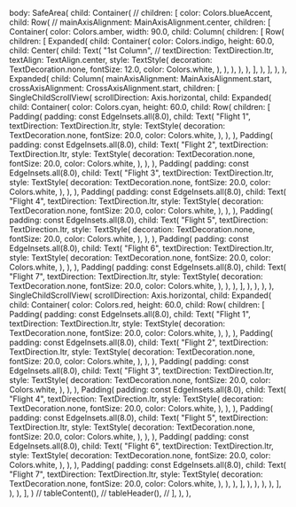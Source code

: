 body: SafeArea(
        child: Container(
            // children: [
            color: Colors.blueAccent,
            child: Row(
              // mainAxisAlignment: MainAxisAlignment.center,
              children: [
                Container(
                  color: Colors.amber,
                  width: 90.0,
                  child: Column(
                    children: <Widget>[
                      Row(
                        children: <Widget>[
                          Expanded(
                            child: Container(
                              color: Colors.indigo,
                              height: 60.0,
                              child: Center(
                                child: Text(
                                  "1st Column",
                                  // textDirection: TextDirection.ltr,
                                  textAlign: TextAlign.center,
                                  style: TextStyle(
                                    decoration: TextDecoration.none,
                                    fontSize: 12.0,
                                    color: Colors.white,
                                  ),
                                ),
                              ),
                            ),
                          ),
                        ],
                      ),
                    ],
                  ),
                ),
                Expanded(
                  child: Column(
                    mainAxisAlignment: MainAxisAlignment.start,
                    crossAxisAlignment: CrossAxisAlignment.start,
                    children: [
                      SingleChildScrollView(
                        scrollDirection: Axis.horizontal,
                        child: Expanded(
                          child: Container(
                            color: Colors.cyan,
                            height: 60.0,
                            child: Row(
                              children: <Widget>[
                                Padding(
                                  padding: const EdgeInsets.all(8.0),
                                  child: Text(
                                    "Flight 1",
                                    textDirection: TextDirection.ltr,
                                    style: TextStyle(
                                      decoration: TextDecoration.none,
                                      fontSize: 20.0,
                                      color: Colors.white,
                                    ),
                                  ),
                                ),
                                Padding(
                                  padding: const EdgeInsets.all(8.0),
                                  child: Text(
                                    "Flight 2",
                                    textDirection: TextDirection.ltr,
                                    style: TextStyle(
                                      decoration: TextDecoration.none,
                                      fontSize: 20.0,
                                      color: Colors.white,
                                    ),
                                  ),
                                ),
                                Padding(
                                  padding: const EdgeInsets.all(8.0),
                                  child: Text(
                                    "Flight 3",
                                    textDirection: TextDirection.ltr,
                                    style: TextStyle(
                                      decoration: TextDecoration.none,
                                      fontSize: 20.0,
                                      color: Colors.white,
                                    ),
                                  ),
                                ),
                                Padding(
                                  padding: const EdgeInsets.all(8.0),
                                  child: Text(
                                    "Flight 4",
                                    textDirection: TextDirection.ltr,
                                    style: TextStyle(
                                      decoration: TextDecoration.none,
                                      fontSize: 20.0,
                                      color: Colors.white,
                                    ),
                                  ),
                                ),
                                Padding(
                                  padding: const EdgeInsets.all(8.0),
                                  child: Text(
                                    "Flight 5",
                                    textDirection: TextDirection.ltr,
                                    style: TextStyle(
                                      decoration: TextDecoration.none,
                                      fontSize: 20.0,
                                      color: Colors.white,
                                    ),
                                  ),
                                ),
                                Padding(
                                  padding: const EdgeInsets.all(8.0),
                                  child: Text(
                                    "Flight 6",
                                    textDirection: TextDirection.ltr,
                                    style: TextStyle(
                                      decoration: TextDecoration.none,
                                      fontSize: 20.0,
                                      color: Colors.white,
                                    ),
                                  ),
                                ),
                                Padding(
                                  padding: const EdgeInsets.all(8.0),
                                  child: Text(
                                    "Flight 7",
                                    textDirection: TextDirection.ltr,
                                    style: TextStyle(
                                      decoration: TextDecoration.none,
                                      fontSize: 20.0,
                                      color: Colors.white,
                                    ),
                                  ),
                                ),
                              ],
                            ),
                          ),
                        ),
                      ),
                      SingleChildScrollView(
                        scrollDirection: Axis.horizontal,
                        child: Expanded(
                          child: Container(
                            color: Colors.red,
                            height: 60.0,
                            child: Row(
                              children: <Widget>[
                                Padding(
                                  padding: const EdgeInsets.all(8.0),
                                  child: Text(
                                    "Flight 1",
                                    textDirection: TextDirection.ltr,
                                    style: TextStyle(
                                      decoration: TextDecoration.none,
                                      fontSize: 20.0,
                                      color: Colors.white,
                                    ),
                                  ),
                                ),
                                Padding(
                                  padding: const EdgeInsets.all(8.0),
                                  child: Text(
                                    "Flight 2",
                                    textDirection: TextDirection.ltr,
                                    style: TextStyle(
                                      decoration: TextDecoration.none,
                                      fontSize: 20.0,
                                      color: Colors.white,
                                    ),
                                  ),
                                ),
                                Padding(
                                  padding: const EdgeInsets.all(8.0),
                                  child: Text(
                                    "Flight 3",
                                    textDirection: TextDirection.ltr,
                                    style: TextStyle(
                                      decoration: TextDecoration.none,
                                      fontSize: 20.0,
                                      color: Colors.white,
                                    ),
                                  ),
                                ),
                                Padding(
                                  padding: const EdgeInsets.all(8.0),
                                  child: Text(
                                    "Flight 4",
                                    textDirection: TextDirection.ltr,
                                    style: TextStyle(
                                      decoration: TextDecoration.none,
                                      fontSize: 20.0,
                                      color: Colors.white,
                                    ),
                                  ),
                                ),
                                Padding(
                                  padding: const EdgeInsets.all(8.0),
                                  child: Text(
                                    "Flight 5",
                                    textDirection: TextDirection.ltr,
                                    style: TextStyle(
                                      decoration: TextDecoration.none,
                                      fontSize: 20.0,
                                      color: Colors.white,
                                    ),
                                  ),
                                ),
                                Padding(
                                  padding: const EdgeInsets.all(8.0),
                                  child: Text(
                                    "Flight 6",
                                    textDirection: TextDirection.ltr,
                                    style: TextStyle(
                                      decoration: TextDecoration.none,
                                      fontSize: 20.0,
                                      color: Colors.white,
                                    ),
                                  ),
                                ),
                                Padding(
                                  padding: const EdgeInsets.all(8.0),
                                  child: Text(
                                    "Flight 7",
                                    textDirection: TextDirection.ltr,
                                    style: TextStyle(
                                      decoration: TextDecoration.none,
                                      fontSize: 20.0,
                                      color: Colors.white,
                                    ),
                                  ),
                                ),
                              ],
                            ),
                          ),
                        ),
                      ),
                    ],
                  ),
                ),
              ],
            )
            // tableContent(),
            // tableHeader(),
            // ],
            ),
      ),
